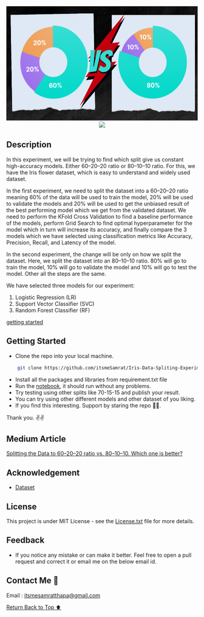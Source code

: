 <div align="center">
    <a href="https://github.com/itsmeSamrat" target="_blank">
        <img src="https://github.com/itsmeSamrat/Iris-Data-Spliting-Experiment/blob/main/cover%20image.png?raw=true" 
        alt="Logo" width="600" height="300">
    </a>
</div>

<div align="center">
<img src="https://readme-typing-svg.demolab.com?font=Fira+Code&duration=3500&pause=200&center=true&vCenter=true&multiline=true&width=600&height=100&lines=Breaking+Down+the+Numbers;Which+Data+Split+Yields+Superior+ML+Results%3F">
</div>

## Description

In this experiment, we will be trying to find which split give us constant high-accuracy models. Either 60–20–20 ratio or 80–10–10 ratio. For this, we have the Iris flower dataset, which is easy to understand and widely used dataset.

In the first experiment, we need to split the dataset into a 60–20–20 ratio meaning 60% of the data will be used to train the model, 20% will be used to validate the models and 20% will be used to get the unbiased result of the best performing model which we get from the validated dataset. We need to perform the KFold Cross Validation to find a baseline performance of the models, perform Grid Search to find optimal hyperparameter for the model which in turn will increase its accuracy, and finally compare the 3 models which we have selected using classification metrics like Accuracy, Precision, Recall, and Latency of the model.

In the second experiment, the change will be only on how we split the dataset. Here, we split the dataset into an 80–10–10 ratio. 80% will go to train the model, 10% will go to validate the model and 10% will go to test the model. Other all the steps are the same.

We have selected three models for our experiment:

1. Logistic Regression (LR)
2. Support Vector Classifier (SVC)
3. Random Forest Classifier (RF)

[getting started](#getting-started)

## Getting Started

- Clone the repo into your local machine.

```bash
    git clone https://github.com/itsmeSamrat/Iris-Data-Spliting-Experiment.git
```

- Install all the packages and libraries from requirement.txt file
- Run the [notebook](https://github.com/itsmeSamrat/Iris-Data-Spliting-Experiment/blob/main/Splitting%20the%20Data%20to%2060-20-20%20ratio%20vs.%2080-10-10.ipynb), it should run without any problems.
- Try testing using other splits like 70-15-15 and publish your result.
- You can try using other different models and other dataset of you liking.
- If you find this interesting. Support by staring the repo 🙂😁.

Thank you. ✌✌

## Medium Article

[Splitting the Data to 60–20–20 ratio vs. 80–10–10. Which one is better?](https://medium.com/@itsmeSamrat/splitting-the-data-to-60-20-20-ratio-vs-80-10-10-which-one-is-better-bbc3503830d8)

## Acknowledgement

- [Dataset](https://www.kaggle.com/datasets/uciml/iris)

## License

This project is under MIT License - see the [License.txt](https://github.com/itsmeSamrat/Iris-Data-Spliting-Experiment/blob/main/license.txt) file for more details.

## Feedback

- If you notice any mistake or can make it better. Feel free to open a pull request and correct it or email me on the below email id.

## Contact Me 📨

Email : [itsmesamratthapa@gmail.com](mailto:itsmesamratthapa@gmail.com)

<!-- Back to the top -->

[Return Back to Top ⬆️](#getting-started)
